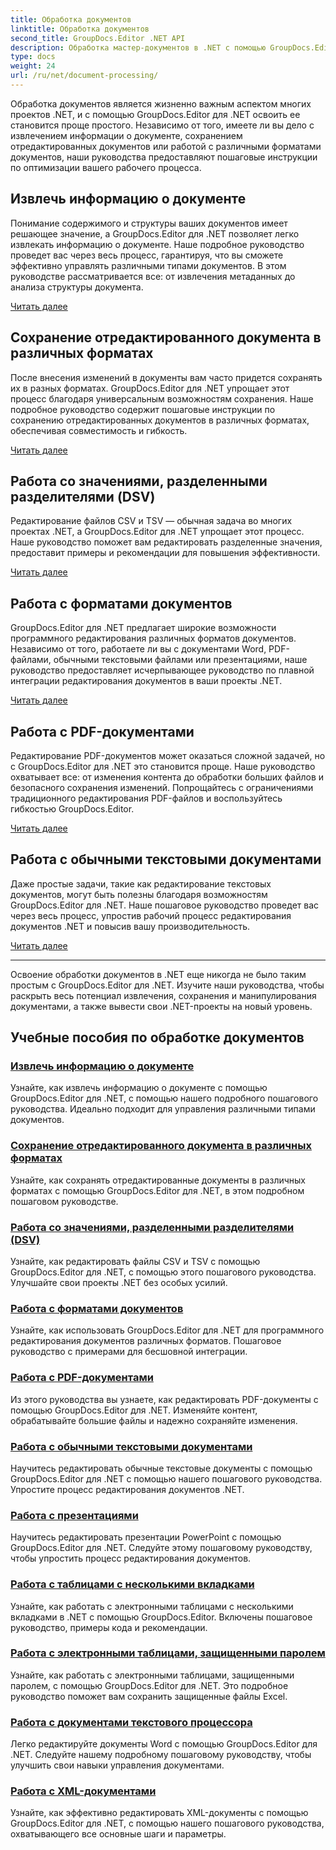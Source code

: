 ```yaml
---
title: Обработка документов
linktitle: Обработка документов
second_title: GroupDocs.Editor .NET API
description: Обработка мастер-документов в .NET с помощью GroupDocs.Editor. Научитесь извлекать информацию, сохранять ее в различных форматах и легко работать с разными типами документов.
type: docs
weight: 24
url: /ru/net/document-processing/
---
```


Обработка документов является жизненно важным аспектом многих проектов .NET, и с помощью GroupDocs.Editor для .NET освоить ее становится проще простого. Независимо от того, имеете ли вы дело с извлечением информации о документе, сохранением отредактированных документов или работой с различными форматами документов, наши руководства предоставляют пошаговые инструкции по оптимизации вашего рабочего процесса.

## Извлечь информацию о документе

Понимание содержимого и структуры ваших документов имеет решающее значение, а GroupDocs.Editor для .NET позволяет легко извлекать информацию о документе. Наше подробное руководство проведет вас через весь процесс, гарантируя, что вы сможете эффективно управлять различными типами документов. В этом руководстве рассматривается все: от извлечения метаданных до анализа структуры документа.

[Читать далее](./extract-document-info/)

## Сохранение отредактированного документа в различных форматах

После внесения изменений в документы вам часто придется сохранять их в разных форматах. GroupDocs.Editor для .NET упрощает этот процесс благодаря универсальным возможностям сохранения. Наше подробное руководство содержит пошаговые инструкции по сохранению отредактированных документов в различных форматах, обеспечивая совместимость и гибкость.

[Читать далее](./save-edited-document-various-formats/)

## Работа со значениями, разделенными разделителями (DSV)

Редактирование файлов CSV и TSV — обычная задача во многих проектах .NET, а GroupDocs.Editor для .NET упрощает этот процесс. Наше руководство поможет вам редактировать разделенные значения, предоставит примеры и рекомендации для повышения эффективности.

[Читать далее](./work-dsv/)

## Работа с форматами документов

GroupDocs.Editor для .NET предлагает широкие возможности программного редактирования различных форматов документов. Независимо от того, работаете ли вы с документами Word, PDF-файлами, обычными текстовыми файлами или презентациями, наше руководство предоставляет исчерпывающее руководство по плавной интеграции редактирования документов в ваши проекты .NET.

[Читать далее](./work-document-formats/)

## Работа с PDF-документами

Редактирование PDF-документов может оказаться сложной задачей, но с GroupDocs.Editor для .NET это становится проще. Наше руководство охватывает все: от изменения контента до обработки больших файлов и безопасного сохранения изменений. Попрощайтесь с ограничениями традиционного редактирования PDF-файлов и воспользуйтесь гибкостью GroupDocs.Editor.

[Читать далее](./work-pdf-documents/)

## Работа с обычными текстовыми документами

Даже простые задачи, такие как редактирование текстовых документов, могут быть полезны благодаря возможностям GroupDocs.Editor для .NET. Наше пошаговое руководство проведет вас через весь процесс, упростив рабочий процесс редактирования документов .NET и повысив вашу производительность.

[Читать далее](./work-plain-text-documents/)

---

Освоение обработки документов в .NET еще никогда не было таким простым с GroupDocs.Editor для .NET. Изучите наши руководства, чтобы раскрыть весь потенциал извлечения, сохранения и манипулирования документами, а также вывести свои .NET-проекты на новый уровень.
## Учебные пособия по обработке документов
### [Извлечь информацию о документе](./extract-document-info/)
Узнайте, как извлечь информацию о документе с помощью GroupDocs.Editor для .NET, с помощью нашего подробного пошагового руководства. Идеально подходит для управления различными типами документов.
### [Сохранение отредактированного документа в различных форматах](./save-edited-document-various-formats/)
Узнайте, как сохранять отредактированные документы в различных форматах с помощью GroupDocs.Editor для .NET, в этом подробном пошаговом руководстве.
### [Работа со значениями, разделенными разделителями (DSV)](./work-dsv/)
Узнайте, как редактировать файлы CSV и TSV с помощью GroupDocs.Editor для .NET, с помощью этого пошагового руководства. Улучшайте свои проекты .NET без особых усилий.
### [Работа с форматами документов](./work-document-formats/)
Узнайте, как использовать GroupDocs.Editor для .NET для программного редактирования документов различных форматов. Пошаговое руководство с примерами для бесшовной интеграции.
### [Работа с PDF-документами](./work-pdf-documents/)
Из этого руководства вы узнаете, как редактировать PDF-документы с помощью GroupDocs.Editor для .NET. Изменяйте контент, обрабатывайте большие файлы и надежно сохраняйте изменения.
### [Работа с обычными текстовыми документами](./work-plain-text-documents/)
Научитесь редактировать обычные текстовые документы с помощью GroupDocs.Editor для .NET с помощью нашего пошагового руководства. Упростите процесс редактирования документов .NET.
### [Работа с презентациями](./work-presentations/)
Научитесь редактировать презентации PowerPoint с помощью GroupDocs.Editor для .NET. Следуйте этому пошаговому руководству, чтобы упростить процесс редактирования документов.
### [Работа с таблицами с несколькими вкладками](./work-multi-tab-spreadsheets/)
Узнайте, как работать с электронными таблицами с несколькими вкладками в .NET с помощью GroupDocs.Editor. Включены пошаговое руководство, примеры кода и рекомендации.
### [Работа с электронными таблицами, защищенными паролем](./work-password-protected-spreadsheets/)
Узнайте, как работать с электронными таблицами, защищенными паролем, с помощью GroupDocs.Editor для .NET. Это подробное руководство поможет вам сохранить защищенные файлы Excel.
### [Работа с документами текстового процессора](./work-word-processing-documents/)
Легко редактируйте документы Word с помощью GroupDocs.Editor для .NET. Следуйте нашему подробному пошаговому руководству, чтобы улучшить свои навыки управления документами.
### [Работа с XML-документами](./work-xml-documents/)
Узнайте, как эффективно редактировать XML-документы с помощью GroupDocs.Editor для .NET, с помощью нашего пошагового руководства, охватывающего все основные шаги и параметры.
